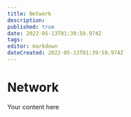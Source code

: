 ```yaml
---
title: Network
description: 
published: true
date: 2022-05-13T01:39:59.974Z
tags: 
editor: markdown
dateCreated: 2022-05-13T01:39:59.974Z
---
```


# Network
Your content here